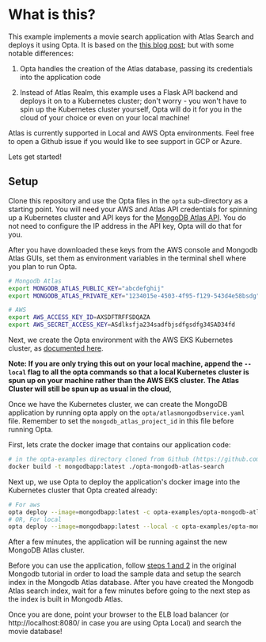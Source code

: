 # What is this?

This example implements a movie search application with Atlas Search and deploys it using Opta. It is based on the [this blog post](https://www.mongodb.com/developer/how-to/build-movie-search-application/); but with some notable differences:

  1. Opta handles the creation of the Atlas database, passing its credentials into the application code

  2. Instead of Atlas Realm, this example uses a Flask API backend and deploys it on to a Kubernetes cluster; don't worry - you won't have to spin up the Kubernetes cluster yourself, Opta will do it for you in the cloud of your choice or even on your local machine!
   
Atlas is currently supported in Local and AWS Opta environments. Feel free to open a Github issue if you would like to see support in GCP or Azure.

Lets get started!

## Setup

Clone this repository and use the Opta files in the `opta` sub-directory as a starting point. You will need your AWS and Atlas API credentials for spinning up a Kubernetes cluster and API keys for the [MongoDB Atlas API](https://docs.atlas.mongodb.com/tutorial/manage-programmatic-access/). You do not need to configure the IP address in the API key, Opta will do that for you.

After you have downloaded these keys from the AWS console and Mongodb Atlas GUIs, set them as environment variables in the terminal shell where you plan to run Opta.

```bash
# Mongodb Atlas
export MONGODB_ATLAS_PUBLIC_KEY="abcdefghij"
export MONGODB_ATLAS_PRIVATE_KEY="1234015e-4503-4f95-f129-543d4e58bsdg"

# AWS 
export AWS_ACCESS_KEY_ID=AXSDFTRFFSDQAZA
export AWS_SECRET_ACCESS_KEY=ASdlksfja234sadfbjsdfgsdfg34SAD34fd
```

Next, we create the Opta environment with the AWS EKS Kubernetes cluster, as [documented here](https://docs.atlas.mongodb.com/tutorial/manage-programmatic-access/).

__Note: If you are only trying this out on your local machine, append the `--local` flag to all the opta commands so that a local Kubernetes cluster is spun up on your machine rather than the AWS EKS cluster. The Atlas Cluster will still be spun up as usual in the cloud__,


Once we have the Kubernetes cluster, we can create the MongoDB application by running opta apply on the `opta/atlasmongodbservice.yaml` file. Remember to set the  `mongodb_atlas_project_id` in this file before running Opta.

First, lets crate the docker image that contains our application code:

```bash
# in the opta-examples directory cloned from Github (https://github.com/run-x/opta-examples.git)
docker build -t mongodbapp:latest ./opta-mongodb-atlas-search
```
Next up, we use Opta to deploy the application's docker image into the Kubernetes cluster that Opta created already:

```bash
# For aws
opta deploy --image=mongodbapp:latest -c opta-examples/opta-mongodb-atlas-search/opta/atlasmongodbservice.yaml
# OR, For local
opta deploy --image=mongodbapp:latest --local -c opta-examples/opta-mongodb-atlas-search/opta/atlasmongodbservice.yaml

```

After a few minutes, the application will be running against the new MongoDB Atlas  cluster.

Before you can use the application, follow [steps 1 and 2](https://www.mongodb.com/developer/how-to/build-movie-search-application/#step-1.-spin-up-atlas-cluster-and-load-movie-data) in the original Mongodb tutorial in order to load the sample data and setup the search index in the Mongodb Atlas database. After you have created the Mongodb Atlas search index, wait for a few minutes before going to the next step as the index is built in Mongodb Atlas.

Once you are done, point your browser to the ELB load balancer (or http://localhost:8080/ in case you are using Opta Local) and search the movie database!


